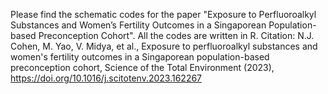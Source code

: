 Please find the schematic codes for the paper "Exposure to Perfluoroalkyl Substances and Women’s Fertility Outcomes in a Singaporean Population-based Preconception Cohort". All the codes are written in R.
Citation:
N.J. Cohen, M. Yao, V. Midya, et al., Exposure to perfluoroalkyl substances and women's fertility outcomes in a Singaporean population-based preconception cohort, Science of the Total Environment (2023), https://doi.org/10.1016/j.scitotenv.2023.162267
